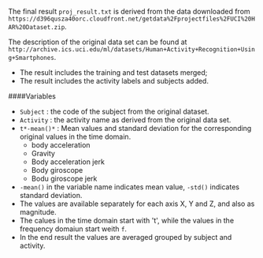 The final result `proj_result.txt` is derived from the data downloaded from `https://d396qusza40orc.cloudfront.net/getdata%2Fprojectfiles%2FUCI%20HAR%20Dataset.zip`.

The description of the original data set can be found at `http://archive.ics.uci.edu/ml/datasets/Human+Activity+Recognition+Using+Smartphones`.

 - The result includes the training and test datasets merged;
 - The result includes the activity labels and subjects added.

####Variables

 - `Subject` : the code of the subject from the original dataset.
 - `Activity` : the activity name as derived from the original data set.
 - `t*-mean()*` : Mean values and standard deviation for the corresponding original values in the time domain.
     - body acceleration
     - Gravity
     - Body acceleration jerk
     - Body giroscope 
     - Bodu giroscope jerk
 - `-mean()` in the variable name  indicates mean value, `-std()` indicates standard deviation.
 - The values are available separately for each axis X, Y and Z, and also as magnitude.
 - The calues in the time domain start with 't', while the values in the frequency domaiun start weith `f`.
 - In the end result the values are averaged grouped by subject and activity.